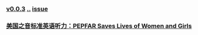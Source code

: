 ### [v0.0.3](https://github.com/littleflute/english/edit/master/voa/Editorials/readme.md) [..](..) [issue](https://github.com/littleflute/english/issues/54)

### [美国之音标准英语听力：PEPFAR Saves Lives of Women and Girls](https://mp.weixin.qq.com/s?__biz=MzIxMTUzOTUzOA==&mid=100001163&idx=2&sn=e9fe604bff2bbc47e3709aeae1fedd27&chksm=175286b620250fa0a8dd37b482306ec497f1521101568ebf195da95fae53d827f707d7bbf025&mpshare=1&scene=24&srcid=0325IcTm2VPlQlMwRuDOVXRt#rd)
